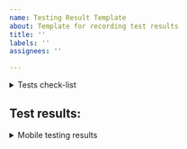 ```yaml
---
name: Testing Result Template
about: Template for recording test results
title: ''
labels: ''
assignees: ''

---
```


<details>
<summary>
Tests check-list
</summary>

Version
---

0.5.1-beta3

Domain
---
- [ ] test.pocketnet.app
- [ ] test.htlc.pocketnet.app

Actions
===

- [ ] 1. Open https://brighteon.io / https://test.pocketnet.app (depends of required testing environment)
- [ ] 2. Push at commentary text field/grades that must open registration windows.
- [ ] 3. Finish registration procedure, choose some tags, save account key
- [ ] 4. Walk through overall interface
- [ ] 5. Choose one of a post, write commentary under it
- [ ] 6. Choose a different post, give it maximum grade
- [ ] 7. Choose a third post, give it minimum grade
- [ ] 8. Subscribe to any user
- [ ] 9. With search function search for post
- [ ] 10. With search function search for users
- [ ] 11. Choose tag category, compare chosen tag with displayed under posts
- [ ] 12. Create your own category with your own name and tags
- [ ] 13. Create a test post with picture
- [ ] 14. Do repost
- [ ] 15. Notifications. New post
- [ ] 16. Notifications. New commentary
- [ ] 16. Notifications. Answer for commentary
- [ ] 17. Play some video (from Brighteon servers)
- [ ] 18. Play some video (built-in player for Youtube-ish)
- [ ] 19. Donate with commentary under post.
- [ ] 20. Open chat. Start conversation with a user
- [ ] 21. Chat. Create public and private groups
- [ ] 22. Go to profile. View user's subscriptions
- [ ] 23. n the profile, the "share" button. Create profile link
- [ ] 24. Unfollow user
- [ ] 25. Donate to user
- [ ] 26. Log-out
</details>

Test results:
---------
<details>
<summary>
Mobile testing results
</summary>



</details>

